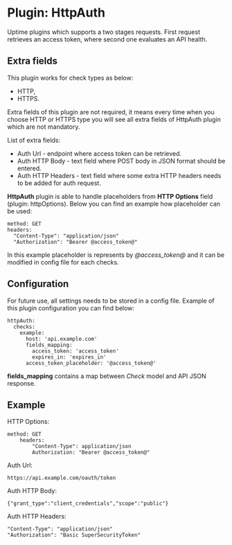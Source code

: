 Plugin: HttpAuth
================

Uptime plugins which supports a two stages requests. First request retrieves an access token, where
second one evaluates an API health.


Extra fields
------------

This plugin works for check types as below:
 * HTTP,
 * HTTPS.

Extra fields of this plugin are not required, it means every time when you choose HTTP or HTTPS type you will see all
extra fields of HttpAuth plugin which are not mandatory.


List of extra fields:
* Auth Url - endpoint where access token can be retrieved.
* Auth HTTP Body - text field where POST body in JSON format should be entered.
* Auth HTTP Headers - text field where some extra HTTP headers needs to be added for auth request.

**HttpAuth** plugin is able to handle placeholders from **HTTP Options** field (plugin: httpOptions). Below you can
find an example how placeholder can be used:
```
method: GET
headers: 
  "Content-Type": "application/json"
  "Authorization": "Bearer @access_token@"
```
In this example placeholder is represents by *@access_token@* and it can be modified in config file for each checks.


Configuration
-------------

For future use, all settings needs to be stored in a config file. Example of this plugin configuration
you can find below:
```
httpAuth:
  checks:
    example:
      host: 'api.example.com'
      fields_mapping:
        access_token: 'access_token'
        expires_in: 'expires_in'
      access_token_placeholder: '@access_token@'
```
**fields_mapping** contains a map between *Check* model and API JSON response.


Example
-------
HTTP Options:
```
method: GET
    headers:
        "Content-Type": application/json
        Authorization: "Bearer @access_token@"
```

Auth Url:
```
https://api.example.com/oauth/token
```

Auth HTTP Body:
```
{"grant_type":"client_credentials","scope":"public"}
```

Auth HTTP Headers:
```
"Content-Type": "application/json"
"Authorization": "Basic SuperSecurityToken"
```
